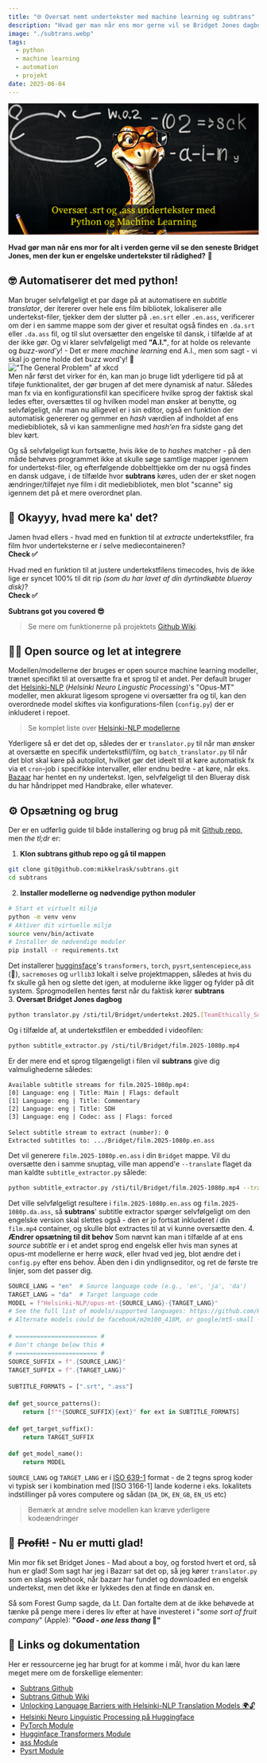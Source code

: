 ```yaml
---
title: "🌐 Oversæt nemt undertekster med machine learning og subtrans"
description: "Hvad gør man når ens mor gerne vil se Bridget Jones dagbog med Danske undertekster, men der kun findes engelske? 🤔 Man fikser det med Python - altid 'automate the boring stuff'!"
image: "./subtrans.webp"
tags:
  - python
  - machine learning
  - automation
  - projekt
date: 2025-06-04
---
```


![](./subtrans.webp)

**Hvad gør man når ens mor for alt i verden gerne vil se den seneste Bridget Jones, men der kun er engelske undertekster til rådighed?** 😬

## 🤓 Automatiserer det med python!

Man bruger selvfølgeligt et par dage på at automatisere en _subtitle translator_, der itererer over hele ens film bibliotek, lokaliserer alle undertekst-filer, tjekker dem der slutter på `.en.srt` eller `.en.ass`, verificerer om der i en samme mappe som der giver et resultat også findes en `.da.srt` eller `.da.ass` fil, og til slut oversætter den engelske til dansk, i tilfælde af at der ikke gør. Og vi klarer selvfølgeligt med **"A.I."**, for at holde os relevante og _buzz-word'y_! - Det er mere _machine learning_ end A.I., men som sagt - vi skal jo gerne holde det buzz word'y! 🤷  
!["The General Problem" af xkcd](https://imgs.xkcd.com/comics/the_general_problem.png)  
Men når først det virker for én, kan man jo bruge lidt yderligere tid på at tiføje funktionalitet, der gør brugen af det mere dynamisk af natur. Således man fx via en konfigurationsfil kan specificere hvilke sprog der faktisk skal ledes efter, oversættes til og hvilken model man ønsker at benytte, og selvfølgeligt, når man nu alligevel er i sin editor, også en funktion der automatisk genererer og gemmer en _hash_ værdien af indholdet af ens mediebibliotek, så vi kan sammenligne med _hash'en_ fra sidste gang det blev kørt.

Og så selvfølgeligt kun fortsætte, hvis ikke de to _hashes_ matcher - på den måde behøves programmet ikke at skulle søge samtlige mapper igennem for undertekst-filer, og efterfølgende dobbelttjekke om der nu også findes en dansk udgave, i de tilfælde hvor **subtrans** køres, uden der er sket nogen ændringer/tilføjet nye film i dit mediebibliotek, men blot "scanne" sig igennem det på et mere overordnet plan.

## 🤔 Okayyy, hvad mere ka' det?

Jamen hvad ellers - hvad med en funktion til at _extracte_ undertekstfiler, fra film hvor underteksterne er _i_ selve mediecontaineren?  
**Check ✅**

Hvad med en funktion til at justere undertekstfilens timecodes, hvis de ikke lige er syncet 100% til dit rip _(som du har lavet af din dyrtindkøbte blueray disk)_?  
**Check ✅**

**Subtrans got you covered 😎**

> Se mere om funktionerne på projektets [Github Wiki](https://github.com/mikkelrask/subtrans/wiki).

## 🏴‍☠ Open source og let at integrere

Modellen/modellerne der bruges er open source machine learning modeller, trænet specifikt til at oversætte fra et sprog til et andet. Per default bruger det [Helsinki-NLP](https://blogs.helsinki.fi/language-technology/) (_Helsinki Neuro Lingustic Processing_)'s "Opus-MT" modeller, men akkurat ligesom sprogene vi oversætter fra og til, kan den overordnede model skiftes via konfigurations-filen (`config.py`) der er inkluderet i repoet.

> Se komplet liste over [Helsinki-NLP modellerne](https://github.com/Helsinki-NLP/Opus-MT-train/tree/master/models)

Yderligere så er det det op, således der er `translator.py` til når man ønsker at oversætte en specifik undertekstfil/film, og `batch_translator.py` til når det blot skal køre på autopilot, hvilket gør det ideelt til at køre automatisk fx via et `cron`-job i specifikke intervaller, eller endnu bedre - at køre, når eks. [Bazaar](https://www.bazarr.media/) har hentet en ny undertekst. Igen, selvfølgeligt til den Blueray disk du har håndrippet med Handbrake, eller whatever.

## ⚙️ Opsætning og brug

Der er en udførlig guide til både installering og brug på mit [Github repo](https://github.com/mikkelrask/subtrans), men _the tl;dr_ er:

1. **Klon subtrans github repo og gå til mappen**

```sh
git clone git@github.com:mikkelrask/subtrans.git
cd subtrans
```

2. **Installer modellerne og nødvendige python moduler**

```sh
# Start et virtuelt miljø
python -m venv venv
# Aktiver dit virtuelle miljø
source venv/bin/activate
# Installer de nødvendige moduler
pip install -r requirements.txt
```

Det installerer [hugginsface](https://huggingface.co)'s `transformers`, `torch`, `pysrt`,`sentencepiece`,`ass` (🤭), `sacremoses` og `urllib3` lokalt i selve projektmappen, således at hvis du fx skulle gå hen og slette det igen, at modulerne ikke ligger og fylder på dit system. Sprogmodellen hentes først når du faktisk kører **subtrans**  
3. **Oversæt Bridget Jones dagbog**

```sh
python translator.py /sti/til/Bridget/undertekst.2025.[TeamEthically_Sourced]-1080p.en.srt
```

Og i tilfælde af, at undertekstfilen er embedded i videofilen:

```sh
python subtitle_extractor.py /sti/til/Bridget/film.2025-1080p.mp4
```

Er der mere end et sprog tilgængeligt i filen vil **subtrans** give dig valmulighederne således:

```
Available subtitle streams for film.2025-1080p.mp4:
[0] Language: eng | Title: Main | Flags: default
[1] Language: eng | Title: Commentary
[2] Language: eng | Title: SDH
[3] Language: eng | Codec: ass | Flags: forced

Select subtitle stream to extract (number): 0
Extracted subtitles to: .../Bridget/film.2025-1080p.en.ass
```

Det vil generere `film.2025-1080p.en.ass` i din `Bridget` mappe. Vil du oversætte den i samme snuptag, ville man append'e `--translate` flaget da man kaldte `subtitle_extractor.py` sålede:

```sh
python subtitle_extractor.py /sti/til/Bridget/film.2025-1080p.mp4 --translate
```

Det ville selvfølgeligt resultere i `film.2025-1080p.en.ass` og `film.2025-1080p.da.ass`, så **subtrans**' subtitle extractor spørger selvfølgeligt om den engelske version skal slettes også - den er jo fortsat inkluderet _i_ din `film.mp4` container, og skulle blot extractes til at vi kunne oversætte den. 4. **Ændrer opsætning til dit behov**
Som nævnt kan man i tilfælde af at ens _source subtitle_ er i et andet sprog end engelsk eller hvis man synes at opus-mt modellerne er herre _wack_, eller hvad ved jeg, blot ændre det i `config.py` efter ens behov. Åben den i din yndlignseditor, og ret de første tre linjer, som det passer dig.

```py
SOURCE_LANG = "en"  # Source language code (e.g., 'en', 'ja', 'da')
TARGET_LANG = "da"  # Target language code
MODEL = f"Helsinki-NLP/opus-mt-{SOURCE_LANG}-{TARGET_LANG}"
# See the full list of models/supported languages: https://github.com/Helsinki-NLP/Opus-MT-train/tree/master/models
# Alternate models could be facebook/m2m100_418M, or google/mt5-small - they could (and probably will) need further code changes though

# ======================= #
# Don't change below this #
# ======================= #
SOURCE_SUFFIX = f".{SOURCE_LANG}"
TARGET_SUFFIX = f".{TARGET_LANG}"

SUBTITLE_FORMATS = [".srt", ".ass"]

def get_source_patterns():
    return [f"*{SOURCE_SUFFIX}{ext}" for ext in SUBTITLE_FORMATS]

def get_target_suffix():
    return TARGET_SUFFIX

def get_model_name():
    return MODEL
```

`SOURCE_LANG` og `TARGET_LANG` er i [ISO 639-1](https://en.wikipedia.org/wiki/List_of_ISO_639_language_codes) format - de 2 tegns sprog koder vi typisk ser i kombination med [ISO 3166-1] lande koderne i eks. lokalitets indstillinger på vores computere og sådan (`DA_DK`, `EN_GB`, `EN_US` etc)

> Bemærk at ændre selve modellen kan kræve yderligere kodeændringer

## 🤑 ~~Profit!~~ - Nu er mutti glad!

Min mor fik set Bridget Jones - Mad about a boy, og forstod hvert et ord, så hun er glad! Som sagt har jeg i Bazarr sat det op, så jeg kører `translator.py` som en slags webhook, når bazarr har fundet og downloaded en engelsk undertekst, men det ikke er lykkedes den at finde en dansk en.

Så som Forest Gump sagde, da Lt. Dan fortalte dem at de ikke behøvede at tænke på penge mere i deres liv efter at have investeret i "_some sort of fruit company_" (Apple):
**"_Good - one less thang_ 🤷"**

##  Links og dokumentation

Her er ressourcerne jeg har brugt for at komme i mål, hvor du kan lære meget mere om de forskellige elementer:

- [Subtrans Github](https://github.com/mikkelrask/subtrans.git)
- [Subtrans Github Wiki](https://github.com/mikkelrask/subtrans/wiki)
- [Unlocking Language Barriers with Helsinki-NLP Translation Models 🌍🔓](https://scribe.rip/@anasdavoodtk1/unlocking-language-barriers-with-helsinki-nlp-translation-models-1fb7a40f9c2d)
- [Helsinki Neuro Linguistic Processing på Huggingface](https://huggingface.co/Helsinki-NLP)
- [PyTorch Module](https://pypi.org/project/torch/)
- [Hugginface Transformers Module](https://pypi.org/project/transformers/)
- [ass Module](https://pypi.org/project/ass/)
- [Pysrt Module](https://pypi.org/project/pysrt/)
